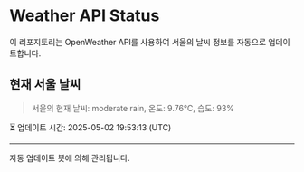 
# Weather API Status

이 리포지토리는 OpenWeather API를 사용하여 서울의 날씨 정보를 자동으로 업데이트합니다.

## 현재 서울 날씨
> 서울의 현재 날씨: moderate rain, 온도: 9.76°C, 습도: 93%

⏳ 업데이트 시간: 2025-05-02 19:53:13 (UTC)

---
자동 업데이트 봇에 의해 관리됩니다.
